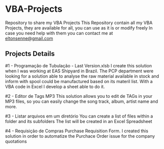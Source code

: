 # VBA-Projects
Repository to share my VBA Projects
This Repository contain all my VBA Projects, they are available for all, you can use as it is or modify freely
In case you need help with them you can contact me at eltonsenne@gmail.com

Projects Details
---------------- 

#1 - Programação de Tubulação - Last Version.xlsb
I create this solution when I was working at EAS Shipyard in Brazil.
The PCP department were looking for a solution able to analyse the raw material available in stock and inform with spool could be manufactured based on its materil list. With a VBA code in Excel I develop a sheet able to do it.

#2 - Editor de Tags MP3
This solution allows you to edit de TAGs in your MP3 files, so you can easily change the song track, album, artist name and more.

#3 - Listar arquivos em um diretório
You can create a list of files within a folder and its subfolders
The list will be created in an Excel Spreadsheet

#4 - Requisição de Compras
Purchase Requisition Form.
I created this solution in order to automatize the Purchace Order issue for the company quotations
